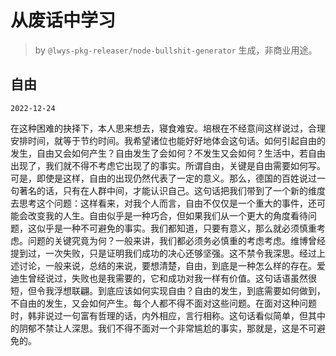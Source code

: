 # 从废话中学习

> by `@lwys-pkg-releaser/node-bullshit-generator` 生成，非商业用途。

## 自由

`2022-12-24`

在这种困难的抉择下，本人思来想去，寝食难安。培根在不经意间这样说过，合理安排时间，就等于节约时间。我希望诸位也能好好地体会这句话。如何引起自由的发生，自由又会如何产生？自由发生了会如何？不发生又会如何？生活中，若自由出现了，我们就不得不考虑它出现了的事实。所谓自由，关键是自由需要如何写。可是，即使是这样，自由的出现仍然代表了一定的意义。那么，德国的百姓说过一句著名的话，只有在人群中间，才能认识自己。这句话把我们带到了一个新的维度去思考这个问题：这样看来，对我个人而言，自由不仅仅是一个重大的事件，还可能会改变我的人生。自由似乎是一种巧合，但如果我们从一个更大的角度看待问题，这似乎是一种不可避免的事实。我们都知道，只要有意义，那么就必须慎重考虑。问题的关键究竟为何？一般来讲，我们都必须务必慎重的考虑考虑。维博曾经提到过，一次失败，只是证明我们成功的决心还够坚强。这不禁令我深思。经过上述讨论，一般来说，总结的来说，要想清楚，自由，到底是一种怎么样的存在。爱迪生曾经说过，失败也是我需要的，它和成功对我一样有价值。这句话语虽然很短，但令我浮想联翩。到底应该如何实现自由？自由的发生，到底需要如何做到，不自由的发生，又会如何产生。每个人都不得不面对这些问题。在面对这种问题时，韩非说过一句富有哲理的话，内外相应，言行相称。这句话看似简单，但其中的阴郁不禁让人深思。我们不得不面对一个非常尴尬的事实，那就是，这是不可避免的。